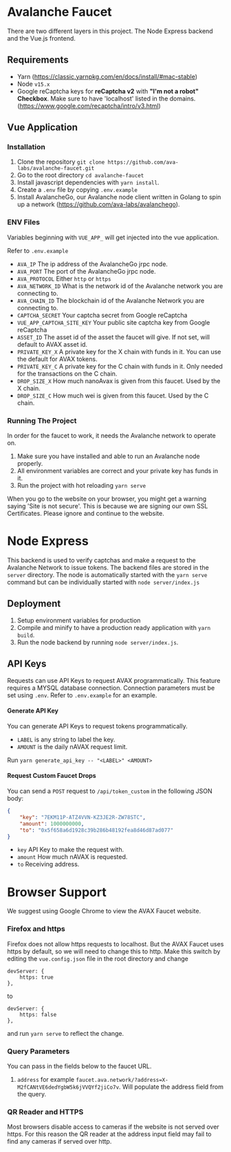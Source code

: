 # Avalanche Faucet

There are two different layers in this project. The Node Express backend and the Vue.js frontend.

## Requirements
- Yarn (https://classic.yarnpkg.com/en/docs/install/#mac-stable)
- Node `v15.x` 
- Google reCaptcha keys for **reCaptcha v2** with **"I'm not a robot" Checkbox**. Make sure to have 'localhost' listed in the domains. (https://www.google.com/recaptcha/intro/v3.html)

## Vue Application
### Installation
1) Clone the repository ``git clone https://github.com/ava-labs/avalanche-faucet.git``
2) Go to the root directory `cd avalanche-faucet`
3) Install javascript dependencies with ``yarn install``.
4) Create a ``.env`` file by copying ``.env.example`` 
5) Install AvalancheGo, our Avalanche node client written in Golang to spin up a network (https://github.com/ava-labs/avalanchego). 

### ENV Files
Variables beginning with ``VUE_APP_`` will get injected into the vue application.
 
Refer to ``.env.example``

- ``AVA_IP`` The ip address of the AvalancheGo jrpc node.
- ``AVA_PORT`` The port of the AvalancheGo jrpc node.
- ``AVA_PROTOCOL`` Either ``http`` or ``https``
- ``AVA_NETWORK_ID`` What is the network id of the Avalanche network you are connecting to.
- ``AVA_CHAIN_ID`` The blockchain id of the Avalanche  Network you are connecting to.
- ``CAPTCHA_SECRET`` Your captcha secret from Google reCaptcha
- ``VUE_APP_CAPTCHA_SITE_KEY`` Your public site captcha key from Google reCaptcha
- ``ASSET_ID`` The asset id of the asset the faucet will give. If not set, will default to AVAX asset id.
- ``PRIVATE_KEY_X`` A private key for the X chain with funds in it. You can use the default for AVAX tokens.
- ``PRIVATE_KEY_C`` A private key for the C chain with funds in it. Only needed for the transactions on the C chain.
- ``DROP_SIZE_X`` How much nanoAvax is given from this faucet. Used by the X chain.
- ``DROP_SIZE_C`` How much wei is given from this faucet. Used by the C chain.

### Running The Project

In order for the faucet to work, it needs the Avalanche network to operate on. 
1) Make sure you have installed and able to run an Avalanche node properly.
2) All environment variables are correct and your private key has funds in it.
2) Run the project with hot reloading ``yarn serve``

When you go to the website on your browser, you might get a warning saying 
'Site is not secure'. This is because we are signing our own SSL Certificates. Please ignore and continue to the website.

# Node Express

This backend is used to verify captchas and make a request to the Avalanche Network to issue tokens. The backend files are stored 
in the ``server`` directory.
The node is automatically started with the ``yarn serve`` command but can be individually started with ``node server/index.js``

## Deployment
 1) Setup environment variables for production
 2) Compile and minify to have a production ready application with ``yarn build``. 
 3) Run the node backend by running ``node server/index.js``.

## API Keys
Requests can use API Keys to request AVAX programmatically. This feature requires a MYSQL database connection. 
Connection parameters must be set using `.env`. Refer to `.env.example` for an example.

#### Generate API Key
You can generate API Keys to request tokens programmatically.
- `LABEL` is any string to label the key. 
- `AMOUNT` is the daily nAVAX request limit. 

Run `yarn generate_api_key -- "<LABEL>" <AMOUNT>`

#### Request Custom Faucet Drops
You can send a `POST` request to `/api/token_custom` in the following JSON body:
```json
{
    "key": "7EKM11P-ATZ4VVN-KZ3JE2R-ZW78STC",
    "amount": 1000000000,
    "to": "0x5f658a6d1928c39b286b48192fea8d46d87ad077"
}
```
- `key` API Key to make the request with.
- `amount` How much nAVAX is requested.
- `to` Receiving address.


# Browser Support

We suggest using Google Chrome to view the AVAX Faucet website.

### Firefox and https

Firefox does not allow https requests to localhost. But the AVAX Faucet uses https by default, so we will need to change this to http. Make this switch by editing the `vue.config.json` file in the root directory and change 

```
devServer: {
    https: true
},
```

to

```
devServer: {
    https: false
},
```

and run `yarn serve` to reflect the change.


### Query Parameters
You can pass in the fields below to the faucet URL.
1) `address` for example `faucet.ava.network/?address=X-M2fCANtVE6dedYgbW5k6jVVQYf2jiCo7v`. Will populate the address field from the query.

### QR Reader and HTTPS
Most browsers disable access to cameras if the website is not served over https. 
For this reason the QR reader at the address input field may fail to find any cameras if served over http.
